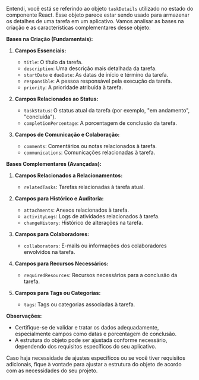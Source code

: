 Entendi, você está se referindo ao objeto `taskDetails` utilizado no estado do componente React. Esse objeto parece estar sendo usado para armazenar os detalhes de uma tarefa em um aplicativo. Vamos analisar as bases na criação e as características complementares desse objeto:

**Bases na Criação (Fundamentais):**
1. **Campos Essenciais:**
   - `title`: O título da tarefa.
   - `description`: Uma descrição mais detalhada da tarefa.
   - `startDate` e `dueDate`: As datas de início e término da tarefa.
   - `responsible`: A pessoa responsável pela execução da tarefa.
   - `priority`: A prioridade atribuída à tarefa.

2. **Campos Relacionados ao Status:**
   - `taskStatus`: O status atual da tarefa (por exemplo, "em andamento", "concluída").
   - `completionPercentage`: A porcentagem de conclusão da tarefa.

3. **Campos de Comunicação e Colaboração:**
   - `comments`: Comentários ou notas relacionados à tarefa.
   - `communications`: Comunicações relacionadas à tarefa.

**Bases Complementares (Avançadas):**
1. **Campos Relacionados a Relacionamentos:**
   - `relatedTasks`: Tarefas relacionadas à tarefa atual.

2. **Campos para Histórico e Auditoria:**
   - `attachments`: Anexos relacionados à tarefa.
   - `activityLogs`: Logs de atividades relacionados à tarefa.
   - `changeHistory`: Histórico de alterações na tarefa.

3. **Campos para Colaboradores:**
   - `collaborators`: E-mails ou informações dos colaboradores envolvidos na tarefa.

4. **Campos para Recursos Necessários:**
   - `requiredResources`: Recursos necessários para a conclusão da tarefa.

5. **Campos para Tags ou Categorias:**
   - `tags`: Tags ou categorias associadas à tarefa.

**Observações:**
- Certifique-se de validar e tratar os dados adequadamente, especialmente campos como datas e porcentagem de conclusão.
- A estrutura do objeto pode ser ajustada conforme necessário, dependendo dos requisitos específicos do seu aplicativo.

Caso haja necessidade de ajustes específicos ou se você tiver requisitos adicionais, fique à vontade para ajustar a estrutura do objeto de acordo com as necessidades do seu projeto.